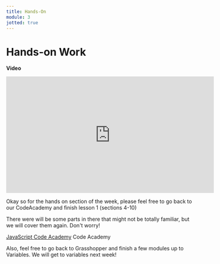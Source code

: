 ```yaml
---
title: Hands-On
module: 3
jotted: true
---
```


# Hands-on Work

**Video**
<div class="embed-responsive embed-responsive-16by9"><iframe width="560" height="315" src="https://www.youtube.com/embed/dhIJX8loqcE" frameborder="0" allow="accelerometer; autoplay; encrypted-media; gyroscope; picture-in-picture" allowfullscreen></iframe></div>

Okay so for the hands on section of the week, please feel free to go back to our CodeAcademy and finish lesson 1 (sections 4-10)

There were will be some parts in there that might not be totally familiar, but we will cover them again.  Don't worry!

[JavaScript Code Academy](https://www.codecademy.com/courses/introduction-to-javascript/lessons/introduction-to-javascript/exercises/intro?action=resume_content_item) Code Academy

Also, feel free to go back to Grasshopper and finish a few modules up to Variables.  We will get to variables next week!